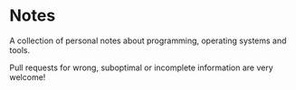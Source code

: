# Notes

A collection of personal notes about programming, operating systems and tools.

Pull requests for wrong, suboptimal or incomplete information are very welcome!
